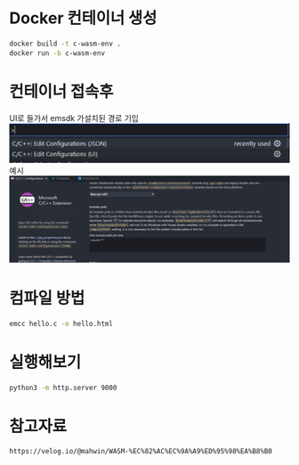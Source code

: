 # Docker 컨테이너 생성
```bash
docker build -t c-wasm-env .
docker run -b c-wasm-env
```

# 컨테이너 접속후
UI로 들가서 emsdk 가설치된 경로 기입
![alt text](imgs/image-1.png)
<br/>
예시
![alt text](imgs/image.png)

# 컴파일 방법
```bash
emcc hello.c -o hello.html
```

# 실행해보기
```bash
python3 -m http.server 9000
```

# 참고자료
```bash
https://velog.io/@mahwin/WASM-%EC%82%AC%EC%9A%A9%ED%95%98%EA%B8%B0
```
